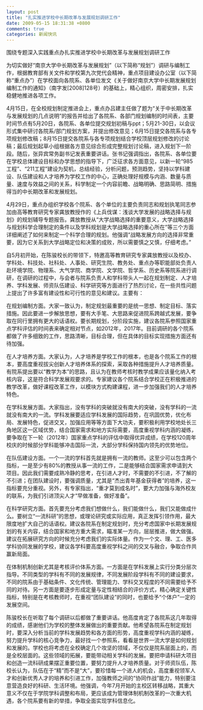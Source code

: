 ```yaml
---
layout: post
title: "扎实推进学校中长期改革与发展规划调研工作"
date: 2009-05-15 18:31:38 +0800
comments: true
categories: 新闻快讯
---
```


围绕专题深入实践重点办扎实推进学校中长期改革与发展规划调研工作

为切实做好“南京大学中长期改革与发展规划”（以下简称“规划”）调研与编制工作，根据教育部有关文件和学校第九次党代会精神，重点项目建设办公室（以下简称“重点办”）在学校面向各院系、各单位发文《关于做好南京大学中长期发展规划编制工作的通知》（南字发[2008]128号）的基础上，精心组织，周密安排，扎实稳健地推进各项工作。

4月15日，在全校规划制定推进会上，重点办吕建主任做了题为“关于中长期改革与发展规划的几点说明”的报告并给出了各院系、各部门规划编制的时间表，主要时间节点有5月20日，各院系、各单位提交规划初稿与ppt；5月21-30日，以会议形式集中研讨各院系/部门规划方案，并提出修改意见；6月15日提交各院系与各专项规划修改稿；8月15日提交各院系与各专项规划结合学校顶层规划修改的讨论稿；最后规划起草小组根据各方意见综合形成完整规划讨论稿，进入规划下一阶段。随后，张异宾常务副书记发表重要讲话。张书记强调指出，各院系、各单位要在学校总体建设目标和办学思想的指导下，广泛征求各方面意见，以新一轮“985工程”、“211工程”建设为契机，总结经验，分析问题，预测趋势，坚持以学科建设、队伍建设和人才培养为学校工作的中心，正确处理好规模与内涵、数量与质量、速度与效益之间的关系，科学制定一个内容前瞻、战略明确、思路简明、措施得当的中长期改革和发展规划。

4月29日，重点办组织学校各个院系、各个单位的主要负责同志和规划执笔同志参加由高等教育研究专家龚放教授作的《上兵伐谋：浅谈大学发展的战略选择与规划》的规划辅导专题报告。龚放教授从“大学战略选择的重要意义，大学战略选择与规划科学合理制定的条件以及学科规划是大学战略选择的重心所在”等三个方面详细阐述了如何来制定一个科学合理的规划。他强调“战略发展方向的选择非常重要，因为它关系到大学战略定位和决策的成败，所以需要慎之又慎，仔细考虑。”

自5月初开始，在陈骏校长的带领下，特邀高等教育研究专家龚放教授以及校办、学科处、科技处、社科处、人事处、研究生院、教务处、重点办等职能部处负责人赴环境学院、物理系、大气学院、商学院、文学院、哲学系、历史系等院系进行调研，在调研的过程中，与会者与院系负责人和学科带头人一起在规划制定、人才培养、学科发展、师资队伍建设、科学研究等方面进行了热烈讨论，在一些共性问题上提出了许多富有建设性和可行性的意见和建议。主要有：

在规划编制方面。大家一致认为，制定规划最重要的是统一思想、制定目标、落实措施。因此要进一步解放思想，要有大手笔、大思路来促进院系跨越式发展，要争取在同行里拥有更大的话语权。要长期规划，分阶段实施，建议各院系参照国家重点学科评估的时间表来确定相对节点，如2012年，2017年。目前调研的各个院系都做了许多细致的工作，思路清晰，目标合理，但在具体的目标实现措施方面还有待加强。

在人才培养方面。大家认为，人才培养是学校工作的根本，也是各个院系工作的根本，要高度重视拔尖创新人才培养体系的探索，采取各种措施提升人才培养质量。有院系提出要以“教学为本”的思路，且认为在教师考核时教学成果应该量化纳入考核内容，这是符合科学发展观要求的。专家建议各个院系结合学校正在积极推进的教学改革，做好课程改革工作，以模块方式构建课程，进一步加强我们的人才培养特色。

在学科发展方面。大家指出，没有学科的突破就没有南大的突破，没有学科的一流就没有南大的一流。学科发展要适应学科发展的国际趋势，在巩固优势，优化布局、发展特色，促进交叉，加强应用等等方面下大功夫，要积极利用学校地处长三角地区这一区域优势，结合国家需求和地方实际需要，高度重视学科内涵的凝练，要争取在下一轮（2012年）国家重点学科的评估中取得优异成绩，在学校120周年校庆的时候部分学科能够冲击国际一流，大部分学科保持国内领先的优势地位。

在队伍建设方面。一个一流的学科首先就是拥有一流的教师。这至少可以包含两个指标，一是至少有80%的教授从事一流的工作，二是能够结合国家需求申请到大项目。因此我们需要成熟冷静的思考，在引进人才时，不需要的不引进，不了解的不引进；在团队建设时，要强调质量，尤其是“杰出青年基金获得者”的培养，这一指标要充分重视。另外，有专家指出，“重才莫到成名时”，要大力加强与海外校友的联系，为我们引进顶尖人才“早做准备，做好准备”。

在科学研究方面。首先要充分考虑我们想做什么，我们能做什么，我们又能做成什么。要树立“一流科研”的思想，或理论研究或实际应用，真正发挥引领作用，最大限度地扩大自己的话语权。建议各院系在制定规划时，充分考虑国家中长期发展规划的有关内容，结合国家和地方重大需求，瞄准某一方向，层层推进，做大做强。建议在拓展研究方向的时候充分考虑我们的实际体量。作为一个文、理、工、医多学科协同发展的学校，建议各学科要高度重视学科之间的交叉与融合，争取合作共赢新局面。

在体制机制创新尤其是考核评价体系方面。一方面是在学科发展上实行分类分层次指导。不同类型的学科有不同的发展规律，不同发展阶段学科有不同的建设要求，不同的院系由于基础条件、文化传统、管理能力、学科交叉程度的不同需要给予不同的对待。另一方面是要逐步形成定量与定性相结合的评价方式，精心确定关键性指标，特别是在考核教师时，在重视“团队建设”的同时，也要给予“个体户”一定的发展空间。

 陈骏校长在听取了每个调研以后都做了重要讲话。他高度肯定了各院系这几年取得的成绩，感谢他们为学校的整体发展做出的重要贡献。他希望各院系在制定规划时，要深入分析当前的学科发展趋势和各方面的形势，高度重视学科内涵的凝练，努力提升学科的核心竞争力，最好找一个参照系，看看是世界一流大学是如何规划和发展的。学校也将考虑在全校确定几个攻坚的领域，不仅仅是院系层面上的，而是全校层面的。这些领域的拓展，要能带动相关学科的发展。要把申请科研大项目和创造一流科研成果摆正重要位置，要努力提升人才培养质量。对于师资队伍，陈校长认为，队伍在于“精”而不是“大”，要珍惜每一个进人的机会，高度重视领军人才和创新优秀人才的培养和引进工作，加强教师之间的“协同作战”能力，特别要注意营造良好的科研、生活环境。他强调，今年7月开始的主校区转移战略，其重大意义不仅在于学院学科调整和布局，更应该成为管理体制机制改革的一次重大机遇，各个院系要有新的举措，争取全面实现学科信息化。
 
